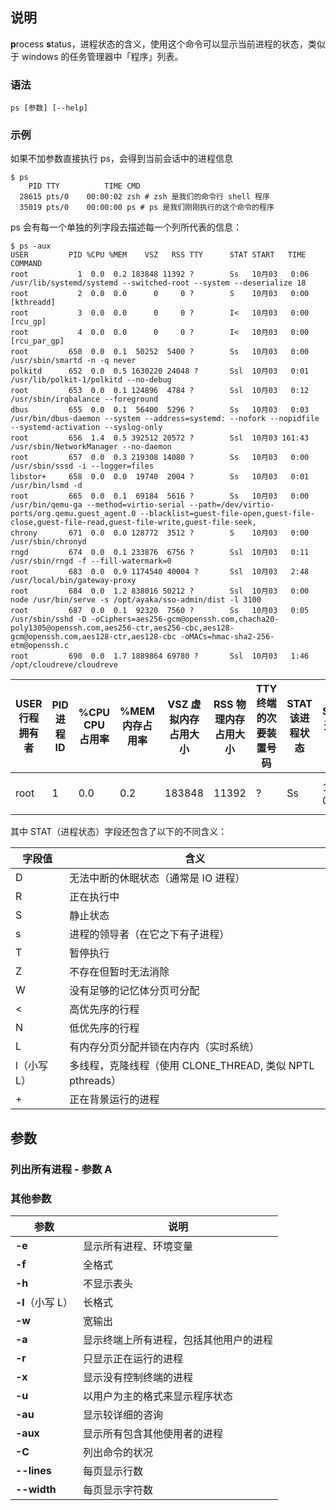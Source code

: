 ## 说明

**p**rocess **s**tatus，进程状态的含义，使用这个命令可以显示当前进程的状态，类似于 windows 的任务管理器中「程序」列表。

### 语法

```shell
ps [参数] [--help]
```

### 示例

如果不加参数直接执行 ps，会得到当前会话中的进程信息

```shell
$ ps
    PID TTY          TIME CMD
  28615 pts/0    00:00:02 zsh # zsh 是我们的命令行 shell 程序
  35019 pts/0    00:00:00 ps # ps 是我们刚刚执行的这个命令的程序
```

ps 会有每一个单独的列字段去描述每一个列所代表的信息：

```shell
$ ps -aux
USER         PID %CPU %MEM    VSZ   RSS TTY      STAT START   TIME COMMAND
root           1  0.0  0.2 183848 11392 ?        Ss   10月03   0:06 /usr/lib/systemd/systemd --switched-root --system --deserialize 18
root           2  0.0  0.0      0     0 ?        S    10月03   0:00 [kthreadd]
root           3  0.0  0.0      0     0 ?        I<   10月03   0:00 [rcu_gp]
root           4  0.0  0.0      0     0 ?        I<   10月03   0:00 [rcu_par_gp]
root         650  0.0  0.1  50252  5400 ?        Ss   10月03   0:00 /usr/sbin/smartd -n -q never
polkitd      652  0.0  0.5 1630220 24048 ?       Ssl  10月03   0:01 /usr/lib/polkit-1/polkitd --no-debug
root         653  0.0  0.1 124896  4784 ?        Ssl  10月03   0:12 /usr/sbin/irqbalance --foreground
dbus         655  0.0  0.1  56400  5296 ?        Ss   10月03   0:03 /usr/bin/dbus-daemon --system --address=systemd: --nofork --nopidfile --systemd-activation --syslog-only
root         656  1.4  0.5 392512 20572 ?        Ssl  10月03 161:43 /usr/sbin/NetworkManager --no-daemon
root         657  0.0  0.3 219308 14080 ?        Ss   10月03   0:00 /usr/sbin/sssd -i --logger=files
libstor+     658  0.0  0.0  19740  2004 ?        Ss   10月03   0:01 /usr/bin/lsmd -d
root         665  0.0  0.1  69184  5616 ?        Ss   10月03   0:00 /usr/bin/qemu-ga --method=virtio-serial --path=/dev/virtio-ports/org.qemu.guest_agent.0 --blacklist=guest-file-open,guest-file-close,guest-file-read,guest-file-write,guest-file-seek,
chrony       671  0.0  0.0 128772  3512 ?        S    10月03   0:00 /usr/sbin/chronyd
rngd         674  0.0  0.1 233876  6756 ?        Ssl  10月03   0:11 /usr/sbin/rngd -f --fill-watermark=0
root         683  0.0  0.9 1174540 40004 ?       Ssl  10月03   2:48 /usr/local/bin/gateway-proxy
root         684  0.0  1.2 838016 50212 ?        Ssl  10月03   0:00 node /usr/bin/serve -s /opt/ayaka/sso-admin/dist -l 3100
root         687  0.0  0.1  92320  7560 ?        Ss   10月03   0:05 /usr/sbin/sshd -D -oCiphers=aes256-gcm@openssh.com,chacha20-poly1305@openssh.com,aes256-ctr,aes256-cbc,aes128-gcm@openssh.com,aes128-ctr,aes128-cbc -oMACs=hmac-sha2-256-etm@openssh.c
root         690  0.0  1.7 1889864 69780 ?       Ssl  10月03   1:46 /opt/cloudreve/cloudreve
```

| USER 行程拥有者 | PID  进程 ID | %CPU CPU 占用率 | %MEM 内存占用率 | VSZ 虚拟内存占用大小 | RSS 物理内存占用大小 | TTY 终端的次要装置号码 | STAT 该进程状态 | START 开始时间 | TIME 运行时间 | COMMAND 执行的命令 |
| ---- | ---- | ---- | ---- | ---- | ------- | ---- | ---- | ----- | ---- | ------- |
| root | 1    | 0.0  | 0.2  | 183848 | 11392 | ?    | Ss    | 10月03 | 0:06 | /usr/lib/systemd/systemd --switched-root --system --deserialize 18|

其中 STAT（进程状态）字段还包含了以下的不同含义：

| 字段值      | 含义                                                      |
| ----------- | --------------------------------------------------------- |
| D           | 无法中断的休眠状态（通常是 IO 进程）                      |
| R           | 正在执行中                                                |
| S           | 静止状态                                                  |
| s           | 进程的领导者（在它之下有子进程）                          |
| T           | 暂停执行                                                  |
| Z           | 不存在但暂时无法消除                                      |
| W           | 没有足够的记忆体分页可分配                                |
| <           | 高优先序的行程                                            |
| N           | 低优先序的行程                                            |
| L           | 有内存分页分配并锁在内存内（实时系统）                    |
| l（小写 L） | 多线程，克隆线程（使用 CLONE_THREAD, 类似 NPTL pthreads） |
| +           | 正在背景运行的进程                                        |

## 参数

### 列出所有进程 - 参数 A

### 其他参数

| 参数             | 说明                                   |
| ---------------- | -------------------------------------- |
| **-e**           | 显示所有进程、环境变量                 |
| **-f**           | 全格式                                 |
| **-h**           | 不显示表头                             |
| **-l**（小写 L） | 长格式                                 |
| **-w**           | 宽输出                                 |
| **-a**           | 显示终端上所有进程，包括其他用户的进程 |
| **-r**           | 只显示正在运行的进程                   |
| **-x**           | 显示没有控制终端的进程                 |
| **-u**           | 以用户为主的格式来显示程序状态         |
| **-au**          | 显示较详细的咨询                       |
| **-aux**         | 显示所有包含其他使用者的进程           |
| **-C**           | 列出命令的状况                         |
| **--lines**      | 每页显示行数                           |
| **--width**      | 每页显示字符数                         |